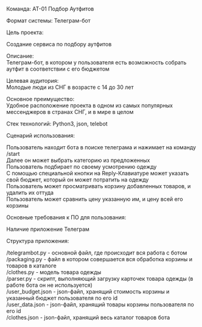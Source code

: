 Команда: АТ-01 Подбор Аутфитов  
  
Формат системы: Телеграм-бот  
  
Цель проекта:  
  
  Создание сервиса по подбору аутфитов  
  
Описание:  
  Телеграм-бот, в котором у пользователя есть возможность собрать аутфит в соответствии с его бюджетом  
  
Целевая аудитория:  
  Молодые люди из СНГ в возрасте с 14 до 30 лет  
  
Основное преимущество:  
  Удобное расположение проекта в одном из самых популярных мессенджеров в странах СНГ, и в мире в целом  
  
Стек технологий: Python3, json, telebot  
  
Сценарий использования:  
  
  Пользователь находит бота в поиске телеграма и нажимает на команду /start  
  Далее он может выбрать категорию из предложенных  
  Пользователь подбирает по своему усмотрению одежду  
  С помощью специальной кнопки на Reply-Клавиатуре может указать свой бюджет, который он может потратить на одежду  
  Пользователь может просматривать корзину добавленных товаров, и удалить их оттуда  
  Пользователь может сравнить цену указанную им, и цену всей его корзины  

Основные требования к ПО для пользования:  
  
  Наличие приложение Телеграм  
  
Структура приложения:  
  
/telegrambot.py - основной файл, где происходит вся работа с ботом  
/packaging.py - файл в котором совершается вся обработка корзины и товаров в каталоге  
/clothes.py - модель товара одежды  
/parser.py - скрипт, выполняющий загрузку карточек товара одежды (в работе бота он не используется)  
/user_budget.json - json-файл, хранящий стоимость корзины и указанный бюджет пользователя по его id  
/user_data.json - json-файл, хранящий товары корзины пользователя по его id  
/clothes.json - json-файл, хранящий весь каталог товаров бота  
